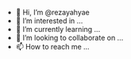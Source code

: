 - 👋 Hi, I’m @rezayahyae
- 👀 I’m interested in ...
- 🌱 I’m currently learning ...
- 💞️ I’m looking to collaborate on ...
- 📫 How to reach me ...

<!---
rezayahyae/rezayahyae is a ✨ special ✨ repository because its `README.md` (this file) appears on your GitHub profile.
You can click the Preview link to take a look at your changes.
--->
